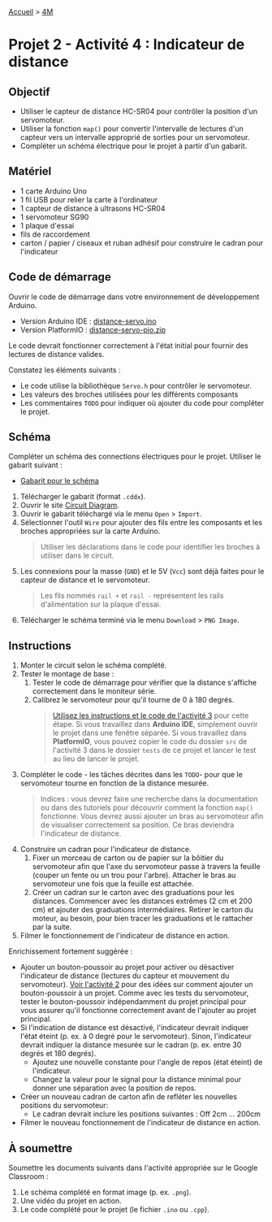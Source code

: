 [Accueil](./index.md) > [4M](./acceuil4M.md#projet-2--circuits-électroniques-et-programmation)

# Projet 2 - Activité 4 : Indicateur de distance

## Objectif

- Utiliser le capteur de distance HC-SR04 pour contrôler la position d'un servomoteur.
- Utiliser la fonction `map()` pour convertir l'intervalle de lectures d'un capteur vers un intervalle approprié de sorties pour un servomoteur.
- Compléter un schéma électrique pour le projet à partir d'un gabarit.

## Matériel

- 1 carte Arduino Uno
- 1 fil USB pour relier la carte à l'ordinateur
- 1 capteur de distance à ultrasons HC-SR04
- 1 servomoteur SG90
- 1 plaque d'essai
- fils de raccordement
- carton / papier / ciseaux et ruban adhésif pour construire le cadran pour l'indicateur

## Code de démarrage

Ouvrir le code de démarrage dans votre environnement de développement Arduino.

- Version Arduino IDE : [distance-servo.ino](./assets/code/arduinoide/distance-servo.ino)
- Version PlatformIO : [distance-servo-pio.zip](./assets/code/platformio/distance-servo-pio.zip)

Le code devrait fonctionner correctement à l'état initial pour fournir des lectures de distance valides.

Constatez les éléments suivants :

- Le code utilise la bibliothèque `Servo.h` pour contrôler le servomoteur.
- Les valeurs des broches utilisées pour les différents composants
- Les commentaires `TODO` pour indiquer où ajouter du code pour compléter le projet.

## Schéma

Compléter un schéma des connections électriques pour le projet. Utiliser le gabarit suivant :

- [Gabarit pour le schéma](./assets/images/p2/distance-servo.cddx)

1. Télécharger le gabarit (format `.cddx`).
1. Ouvrir le site [Circuit Diagram](https://www.circuit-diagram.org/).
1. Ouvrir le gabarit téléchargé via le menu `Open` > `Import`.
1. Sélectionner l'outil `Wire` pour ajouter des fils entre les composants et les broches appropriées sur la carte Arduino.
   > Utiliser les déclarations dans le code pour identifier les broches à utiliser dans le circuit.
1. Les connexions pour la masse (`GND`) et le 5V (`Vcc`) sont déjà faites pour le capteur de distance et le servomoteur.
   > Les fils nommés `rail +` et `rail -` représentent les rails d'alimentation sur la plaque d'essai.
1. Télécharger le schéma terminé via le menu `Download` > `PNG Image`.

## Instructions

1. Monter le circuit selon le schéma complété.
1. Tester le montage de base :
   1. Tester le code de démarrage pour vérifier que la distance s'affiche correctement dans le moniteur série.
   1. Calibrez le servomoteur pour qu'il tourne de 0 à 180 degrés.
      > [Utilisez les instructions et le code de l'activité 3](p2-4m_act3.md) pour cette étape. Si vous travaillez dans **Arduino IDE**, simplement ouvrir le projet dans une fenêtre séparée. Si vous travaillez dans **PlatformIO**, vous pouvez copier le code du dossier `src` de l'activité 3 dans le dossier `tests` de ce projet et lancer le test au lieu de lancer le projet.
1. Compléter le code - les tâches décrites dans les `TODO`- pour que le servomoteur tourne en fonction de la distance mesurée.
   > Indices : vous devrez faire une recherche dans la documentation ou dans des tutoriels pour découvrir comment la fonction `map()` fonctionne. Vous devrez aussi ajouter un bras au servomoteur afin de visualiser correctement sa position. Ce bras deviendra l'indicateur de distance.
1. Construire un cadran pour l'indicateur de distance.
   1. Fixer un morceau de carton ou de papier sur la bôitier du servomoteur afin que l'axe du servomoteur passe à travers la feuille (couper un fente ou un trou pour l'arbre). Attacher le bras au servomoteur une fois que la feuille est attachée.
   1. Créer un cadran sur le carton avec des graduations pour les distances. Commencer avec les distances extrêmes (2 cm et 200 cm) et ajouter des graduations intermédiaires. Retirer le carton du moteur, au besoin, pour bien tracer les graduations et le rattacher par la suite.
1. Filmer le fonctionnement de l'indicateur de distance en action.

Enrichissement fortement suggérée :

- Ajouter un bouton-poussoir au projet pour activer ou désactiver l'indicateur de distance (lectures du capteur et mouvement du servomoteur). [Voir l'activité 2](p2-4m_act2.md) pour des idées sur comment ajouter un bouton-poussoir à un projet. Comme avec les tests du servomoteur, tester le bouton-poussoir indépendamment du projet principal pour vous assurer qu'il fonctionne correctement avant de l'ajouter au projet principal.
- Si l'indication de distance est désactivé, l'indicateur devrait indiquer l'état éteint (p. ex. à 0 degré pour le servomoteur). Sinon, l'indicateur devrait indiquer la distance mesurée sur le cadran (p. ex. entre 30 degrés et 180 degrés).
  - Ajoutez une nouvelle constante pour l'angle de repos (état éteint) de l'indicateur.
  - Changez la valeur pour le signal pour la distance minimal pour donner une séparation avec la position de repos.
- Créer un nouveau cadran de carton afin de refléter les nouvelles positions du servomoteur:
  - Le cadran devrait inclure les positions suivantes : Off 2cm ... 200cm
- Filmer le nouveau fonctionnement de l'indicateur de distance en action.

## À soumettre

Soumettre les documents suivants dans l'activité appropriée sur le Google Classroom :

1. Le schéma complété en format image (p. ex. `.png`).
1. Une vidéo du projet en action.
1. Le code complété pour le projet (le fichier `.ino` ou `.cpp`).
